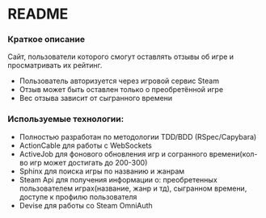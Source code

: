 # README
### Краткое описание

Сайт, пользователи которого смогут оставлять отзывы об игре и просматривать их рейтинг.

- Пользователь авторизуется через игровой сервис Steam
- Отзыв может быть оставлен только о преобретённой игре
- Вес отзыва зависит от сыгранного времени


### Используемые технологии:

- Полностью разработан по методологии TDD/BDD (RSpec/Capybara)
- ActionCable для работы с WebSockets
- ActiveJob для фонового обновления игр и согранного времени(кол-во игр может достигать до 200-300)
- Sphinx для поиска игры по названию и жанрам
- Steam Api для получения информации о: преобретенных пользователем играх(название, жанр и тд), сыгранном времени, доступе к профилю пользователя
- Devise для работы со Steam OmniAuth
